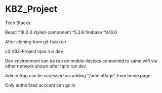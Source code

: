 # KBZ_Project

Tech Stacks

React ^18.2.0
styled-component ^5.3.6
firebase ^9.16.0

After cloning from git-hub run

cd KBZ-Project
npm run dev

Dev environment can be run on mobile devices connected to same wifi via other network shown after npm run dev.

Admin App can be accessed via adding "/adminPage" from home page.

Only authorized account can go in.
